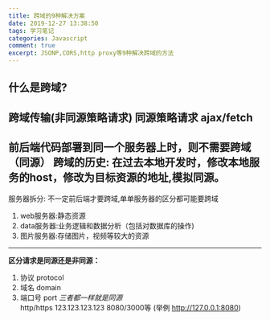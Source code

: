 ```yaml
---
title: 跨域的9种解决方案
date: 2019-12-27 13:38:50
tags: 学习笔记
categories: Javascript
comment: true
excerpt: JSONP,CORS,http proxy等9种解决跨域的方法
---
```

## 什么是跨域?
**跨域传输(非同源策略请求)**
**同源策略请求  ajax/fetch**
---
前后端代码部署到同一个服务器上时，则不需要跨域（同源）
**跨域的历史:**
在过去本地开发时，修改本地服务的host，修改为目标资源的地址,模拟同源。
---
服务器拆分:        不一定前后端才要跨域,单单服务器的区分都可能要跨域
1. web服务器:静态资源   
2. data服务器:业务逻辑和数据分析（包括对数据库的操作)
3. 图片服务器:存储图片，视频等较大的资源
---
**区分请求是同源还是非同源：**
1. 协议  protocol
2. 域名  domain
3. 端口号  port
*三者都一样就是同源*        
 http/https    123.123.123.123    8080/3000等 (举例    http://127.0.0.1:8080)

